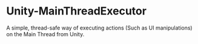 # Unity-MainThreadExecutor
A simple, thread-safe way of executing actions (Such as UI manipulations) on the Main Thread from Unity.
